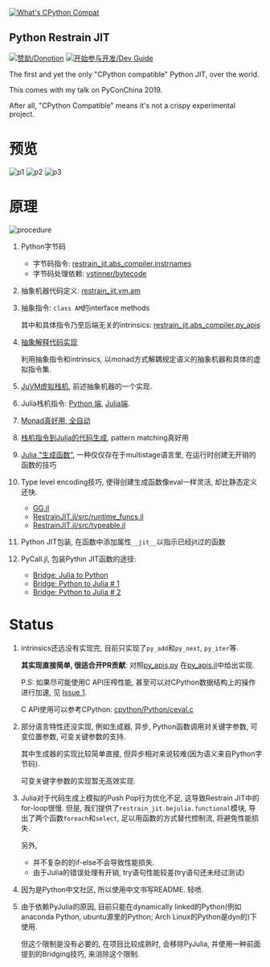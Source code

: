 [![What's CPython Compat](https://img.shields.io/badge/Hyping-What's&nbsp;"CPython&nbsp;Compatible"-Orange.svg?style=flat)](docs/GetStarted.md)

## Python Restrain JIT

[![赞助/Donotion](https://img.shields.io/badge/Donation-赞助-Teal.svg?style=flat)](docs/DonationPrivacy.md)
[![开始参与开发/Dev Guide](https://img.shields.io/badge/Start&nbsp;Devel-开发参与指南-Purple.svg?style=flat)](docs/GetStarted.md)


The first and yet the only "CPython compatible" Python JIT, over the world.

This comes with my talk on PyConChina 2019.



After all, "CPython Compatible" means it's not a crispy experimental project.


# 预览

![p1](https://raw.githubusercontent.com/thautwarm/restrain-jit/master/static/p1.png)
![p2](https://raw.githubusercontent.com/thautwarm/restrain-jit/master/static/p2.png)
![p3](https://raw.githubusercontent.com/thautwarm/restrain-jit/master/static/p3.png)

# 原理

![procedure](https://raw.githubusercontent.com/thautwarm/restrain-jit/master/static/procedure.png)

1. Python字节码

    - 字节码指令: [restrain_jit.abs_compiler.instrnames](https://github.com/thautwarm/restrain-jit/blob/master/restrain_jit/abs_compiler/instrnames.py)
    - 字节码处理依赖: [vstinner/bytecode](https://github.com/vstinner/bytecode)

2. 抽象机器代码定义: [restrain_jit.vm.am](https://github.com/thautwarm/restrain-jit/blob/master/restrain_jit/vm/am.py#L23)

3. 抽象指令: `class AM`的interface methods

   其中和具体指令乃至后端无关的intrinsics: [restrain_jit.abs_compiler.py_apis](https://github.com/thautwarm/restrain-jit/blob/master/restrain_jit/abs_compiler/py_apis.py)

4. [抽象解释代码实现](https://github.com/thautwarm/restrain-jit/tree/master/restrain_jit/abs_compiler/from_bc.py)

   利用抽象指令和intrinsics, 以monad方式解耦规定语义的抽象机器和具体的虚拟指令集.

5. [JuVM虚拟栈机](https://github.com/thautwarm/restrain-jit/blob/master/restrain_jit/bejulia/julia_vm.py#37), 前述抽象机器的一个实现.

6. Julia栈机指令: [Python 端](https://github.com/thautwarm/restrain-jit/blob/master/restrain_jit/bejulia/instructions.py), [Julia端](https://github.com/thautwarm/RestrainJIT.jl/blob/master/src/instr_repr.jl).

7. [Monad真好用, 全自动](https://github.com/thautwarm/restrain-jit/blob/master/restrain_jit/vm/am.py#L267)

8. [栈机指令到Julia的代码生成](https://github.com/thautwarm/RestrainJIT.jl/blob/master/src/codegen.jl#L334), pattern matching真好用

9. [Julia "生成函数"](https://docs.juliacn.com/latest/manual/metaprogramming/#%E7%94%9F%E6%88%90%E5%87%BD%E6%95%B0-1), 一种仅仅存在于multistage语言里, 在运行时创建无开销的函数的技巧

10. Type level encoding技巧, 使得创建生成函数像eval一样灵活, 却比静态定义还快.

    - [GG.jl](https://github.com/thautwarm/GeneralizedGenerated.jl)
    - [RestrainJIT.jl/src/runtime_funcs.jl](https://github.com/thautwarm/RestrainJIT.jl/blob/master/src/runtime_funcs.jl)
    - [RestrainJIT.jl/src/typeable.jl](https://github.com/thautwarm/RestrainJIT.jl/blob/master/src/typeable.jl)

11. Python JIT包装, 在函数中添加属性`__jit__`以指示已经jit过的函数

12. PyCall.jl, 包装Pythin JIT函数的途径:

    - [Bridge: Julia to Python](https://github.com/thautwarm/RestrainJIT.jl/blob/master/src/codegen.jl#L303)
    - [Bridge: Python to Julia # 1](https://github.com/thautwarm/restrain-jit/blob/master/restrain_jit/bejulia/jl_protocol.py#L5)
    - [Bridge: Python to Julia # 2](https://github.com/thautwarm/restrain-jit/blob/master/restrain_jit/bejulia/jl_init.py#L32)


# Status

1. intrinsics还远没有实现完, 目前只实现了`py_add`和`py_next`, `py_iter`等.

   **其实现直接简单, 很适合开PR贡献**: 对照[py_apis.py](https://github.com/thautwarm/restrain-jit/blob/master/restrain_jit/abs_compiler/py_apis.py)
   在[py_apis.jl](https://github.com/thautwarm/RestrainJIT.jl/blob/master/src/py_apis.jl)中给出实现.

   P.S: 如果尽可能使用C API压榨性能, 甚至可以对CPython数据结构上的操作进行加速, 见 [Issue 1](https://github.com/thautwarm/restrain-jit/issues/1).

   C API使用可以参考CPython: [cpython/Python/ceval.c](https://github.com/python/cpython/blob/master/Python/ceval.c)


2. 部分语言特性还没实现, 例如生成器, 异步, Python函数调用对关键字参数, 可变位置参数, 可变关键参数的支持.

   其中生成器的实现比较简单直接, 但异步相对来说较难(因为语义来自Python字节码).

   可变关键字参数的实现暂无高效实现.

3. Julia对于代码生成上模拟的Push Pop行为优化不足, 这导致Restrain JIT中的for-loop很慢.
   但是, 我们提供了`restrain_jit.bejulia.functional`模块, 导出了两个函数`foreach`和`select`,
   足以用函数的方式替代控制流, 将避免性能损失.

   另外,
   - 并不复杂的的if-else不会导致性能损失.
   - 由于Julia的错误处理有开销, try语句性能较差(try语句还未经过测试)

4. 因为是Python中文社区, 所以使用中文书写README. 轻喷.

5. 由于依赖PyJulia的原因, 目前只能在dynamically linked的Python(例如anaconda Python, ubuntu源里的Python; Arch Linux的Python是dyn的)下使用.

   但这个限制是没有必要的, 在项目比较成熟时, 会移除PyJulia, 并使用一种前面提到的Bridging技巧, 来消除这个限制.